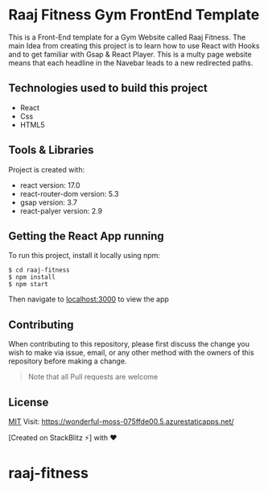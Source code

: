 # Raaj Fitness Gym FrontEnd Template

This is a Front-End template for a Gym Website called Raaj Fitness. The main Idea from creating this project is to learn how to use React with Hooks and to get familiar with Gsap & React Player. This is a multy page website means that each headline in the Navebar leads to a new redirected paths.


## Technologies used to build this project

 <ul>
  <li>React</li>
  <li>Css</li>
  <li>HTML5</li>
  </ul>

## Tools & Libraries
Project is created with:
* react version: 17.0
* react-router-dom version: 5.3
* gsap version: 3.7
* react-palyer version: 2.9

## Getting the React App running

To run this project, install it locally using npm:

```
$ cd raaj-fitness
$ npm install
$ npm start
```
Then navigate to [localhost:3000](http://localhost:3000) to view the app

## Contributing

When contributing to this repository, please first discuss the change you wish to make via issue, email, or any other method with the owners of this repository before making a change.

>Note that all Pull requests are welcome

## License

[MIT](https://choosealicense.com/licenses/mit/)
Visit: https://wonderful-moss-075ffde00.5.azurestaticapps.net/

[Created on StackBlitz ⚡️] with :heart:
# raaj-fitness

